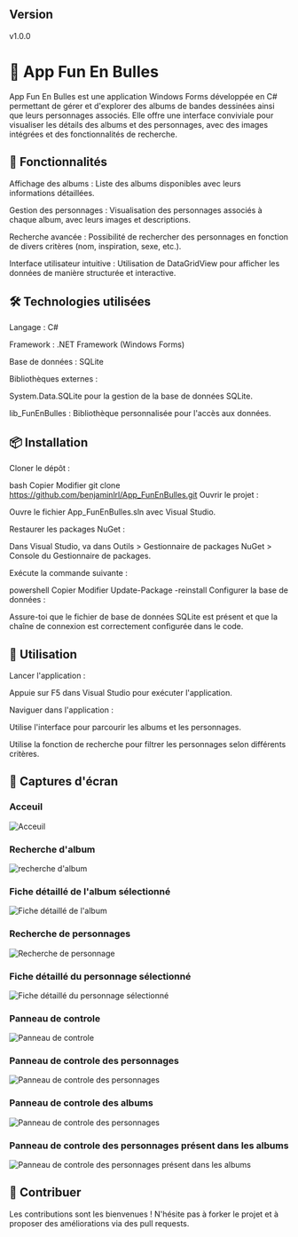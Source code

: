 ## Version
v1.0.0

# 🎨 App Fun En Bulles
App Fun En Bulles est une application Windows Forms développée en C# permettant de gérer et d'explorer des albums de bandes dessinées ainsi que leurs personnages associés. Elle offre une interface conviviale pour visualiser les détails des albums et des personnages, avec des images intégrées et des fonctionnalités de recherche.

## 🧰 Fonctionnalités
Affichage des albums : Liste des albums disponibles avec leurs informations détaillées.

Gestion des personnages : Visualisation des personnages associés à chaque album, avec leurs images et descriptions.

Recherche avancée : Possibilité de rechercher des personnages en fonction de divers critères (nom, inspiration, sexe, etc.).

Interface utilisateur intuitive : Utilisation de DataGridView pour afficher les données de manière structurée et interactive.

## 🛠️ Technologies utilisées
Langage : C#

Framework : .NET Framework (Windows Forms)

Base de données : SQLite

Bibliothèques externes :

System.Data.SQLite pour la gestion de la base de données SQLite.

lib_FunEnBulles : Bibliothèque personnalisée pour l'accès aux données.

## 📦 Installation
Cloner le dépôt :

bash
Copier
Modifier
git clone https://github.com/benjaminlrl/App_FunEnBulles.git
Ouvrir le projet :

Ouvre le fichier App_FunEnBulles.sln avec Visual Studio.

Restaurer les packages NuGet :

Dans Visual Studio, va dans Outils > Gestionnaire de packages NuGet > Console du Gestionnaire de packages.

Exécute la commande suivante :

powershell
Copier
Modifier
Update-Package -reinstall
Configurer la base de données :

Assure-toi que le fichier de base de données SQLite est présent et que la chaîne de connexion est correctement configurée dans le code.

## 🚀 Utilisation
Lancer l'application :

Appuie sur F5 dans Visual Studio pour exécuter l'application.

Naviguer dans l'application :

Utilise l'interface pour parcourir les albums et les personnages.

Utilise la fonction de recherche pour filtrer les personnages selon différents critères.

## 📸 Captures d'écran
### Acceuil
![Acceuil](images/capturesdecran/accueil.png)

### Recherche d'album
![recherche d'album](images/capturesdecran/rechercheAlbum.png)

### Fiche détaillé de l'album sélectionné
![Fiche détaillé de l'album](images/capturesdecran/detailficheAlbum.png)

### Recherche de personnages
![Recherche de personnage](images/capturesdecran/recherchePersonnage.png)

###  Fiche détaillé du personnage sélectionné
![Fiche détaillé du personnage sélectionné](images/capturesdecran/detailfichePersonnage.png)

### Panneau de controle
![Panneau de controle](images/capturesdecran/panneaudecontrole.png)

### Panneau de controle des personnages
![Panneau de controle des personnages](images/capturesdecran/personnageCRUD.png)

### Panneau de controle des albums
![Panneau de controle des personnages](images/capturesdecran/AlbumCRUD.png)

### Panneau de controle des personnages présent dans les albums
![Panneau de controle des personnages présent dans les albums](images/capturesdecran/perosnnageAlbumCRUD.png)

## 🤝 Contribuer
Les contributions sont les bienvenues ! N'hésite pas à forker le projet et à proposer des améliorations via des pull requests.
